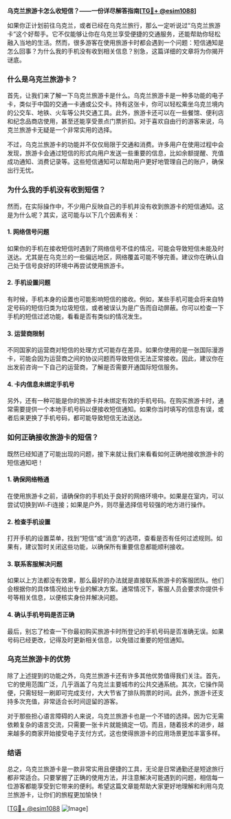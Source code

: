 **乌克兰旅游卡怎么收短信？——一份详尽解答指南[[TG💪+ @esim1088](https://t.me/s/esim1088)]**

如果你正计划前往乌克兰，或者已经在乌克兰旅行，那么一定听说过“乌克兰旅游卡”这个好帮手。它不仅能够让你在乌克兰享受便捷的交通服务，还能帮助你轻松融入当地的生活。然而，很多游客在使用旅游卡时都会遇到一个问题：短信通知是怎么回事？为什么我的手机没有收到相关信息？别急，这篇详细的文章将为你揭开谜底。

### 什么是乌克兰旅游卡？

首先，让我们来了解一下乌克兰旅游卡是什么。乌克兰旅游卡是一种多功能的电子卡，类似于中国的交通一卡通或公交卡。持有这张卡，你可以轻松乘坐乌克兰境内的公交车、地铁、火车等公共交通工具。此外，旅游卡还可以在一些餐馆、便利店和纪念品商店使用，甚至还能享受景点门票折扣。对于喜欢自由行的游客来说，乌克兰旅游卡无疑是一个非常实用的选择。

不过，乌克兰旅游卡的功能并不仅仅局限于交通和消费。许多用户在使用过程中会发现，旅游卡会通过短信的形式向用户发送一些重要的信息，比如余额提醒、充值成功通知、消费记录等。这些短信通知可以帮助用户更好地管理自己的账户，确保出行无忧。

### 为什么我的手机没有收到短信？

然而，在实际操作中，不少用户反映自己的手机并没有收到旅游卡的短信通知。这是为什么呢？其实，这可能与以下几个因素有关：

#### 1. **网络信号问题**
   如果你的手机在接收短信时遇到了网络信号不佳的情况，可能会导致短信未能及时送达。尤其是在乌克兰的一些偏远地区，网络覆盖可能不够完善。建议你在确认自己处于信号良好的环境中再尝试使用旅游卡。

#### 2. **手机设置问题**
   有时候，手机本身的设置也可能影响短信的接收。例如，某些手机可能会将来自特定号码的短信归类为垃圾短信，或者被误认为是广告而自动屏蔽。你可以检查一下手机的短信过滤功能，看看是否有类似的情况发生。

#### 3. **运营商限制**
   不同国家的运营商对短信的处理方式可能存在差异。如果你使用的是一张国际漫游卡，可能会因为运营商之间的协议问题而导致短信无法正常接收。因此，建议你在出发前咨询一下自己的运营商，了解是否需要开通国际短信服务。

#### 4. **卡内信息未绑定手机号**
   另外，还有一种可能是你的旅游卡并未绑定有效的手机号码。在购买旅游卡时，通常需要提供一个本地手机号码以便接收短信通知。如果你当时填写的信息有误，或者后来更换了手机号码，都可能导致短信无法送达。

### 如何正确接收旅游卡的短信？

既然已经知道了可能出现的问题，接下来就让我们来看看如何正确地接收旅游卡的短信通知吧！

#### 1. 确保网络畅通
   在使用旅游卡之前，请确保你的手机处于良好的网络环境中。如果是在室内，可以尝试切换到Wi-Fi连接；如果是户外，则尽量选择信号较强的地方进行操作。

#### 2. 检查手机设置
   打开手机的设置菜单，找到“短信”或“消息”的选项，查看是否有任何过滤规则。如果有，建议暂时关闭这些功能，以确保所有重要信息都能顺利接收。

#### 3. 联系客服解决问题
   如果以上方法都没有效果，那么最好的办法就是直接联系旅游卡的客服团队。他们会根据你的具体情况给出专业的解决方案。通常情况下，客服人员会要求你提供卡号等相关信息，以便核实身份并解决问题。

#### 4. 确认手机号码是否正确
   最后，别忘了检查一下你最初购买旅游卡时所登记的手机号码是否准确无误。如果号码已经更改，记得及时更新相关信息，以免错过重要的短信通知。

### 乌克兰旅游卡的优势

除了上述提到的功能之外，乌克兰旅游卡还有许多其他优势值得我们关注。首先，它的使用范围广泛，几乎涵盖了乌克兰主要城市的公共交通系统。其次，它操作简便，只需轻轻一刷即可完成支付，大大节省了排队购票的时间。此外，旅游卡还支持多次充值，非常适合长时间逗留的游客。

对于那些担心语言障碍的人来说，乌克兰旅游卡也是一个不错的选择。因为它无需依赖复杂的语言交流，只需要一张卡片就能搞定一切。而且，随着技术的进步，越来越多的商家开始接受电子支付方式，这也使得旅游卡的应用场景更加丰富多样。

### 结语

总之，乌克兰旅游卡是一款非常实用且便捷的工具，无论是日常通勤还是短途旅行都非常适合。只要掌握了正确的使用方法，并注意解决可能遇到的问题，相信每一位游客都能享受到它带来的便利。希望这篇文章能帮助大家更好地理解和利用乌克兰旅游卡，让你们的旅程更加愉快！

[[TG💪+ @esim1088](https://t.me/s/esim1088) ![Image](https://i.postimg.cc/4NQfJmqS/Snipaste-2025-05-13-00-14-12.png)]